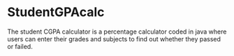 # StudentGPAcalc

The student CGPA calculator is a percentage calculator coded in java where users can enter their grades and subjects to find out whether they passed or failed.
